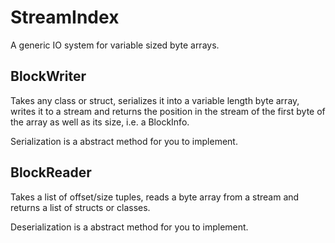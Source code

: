 # StreamIndex<T>

A generic IO system for variable sized byte arrays.

## BlockWriter

Takes any class or struct, serializes it into a variable length byte array, writes it to a stream and returns the position in the stream of the first byte of the array as well as its size, i.e. a BlockInfo. 
  
Serialization is a abstract method for you to implement.

## BlockReader

Takes a list of offset/size tuples, reads a byte array from a stream and returns a list of structs or classes.
  
Deserialization is a abstract method for you to implement.